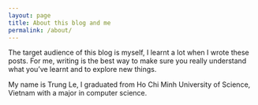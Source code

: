 ```yaml
---
layout: page
title: About this blog and me
permalink: /about/
---
```


The target audience of this blog is myself, I learnt a lot when I wrote these posts. For me, writing is the best way to
 make sure you really understand what you’ve learnt and to explore new things.
 
 My name is Trung Le, I graduated from Ho Chi Minh University of Science, Vietnam with a major in computer science. 